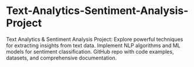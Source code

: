 # Text-Analytics-Sentiment-Analysis-Project
Text Analytics &amp; Sentiment Analysis Project: Explore powerful techniques for extracting insights from text data. Implement NLP algorithms and ML models for sentiment classification. GitHub repo with code examples, datasets, and comprehensive documentation.

